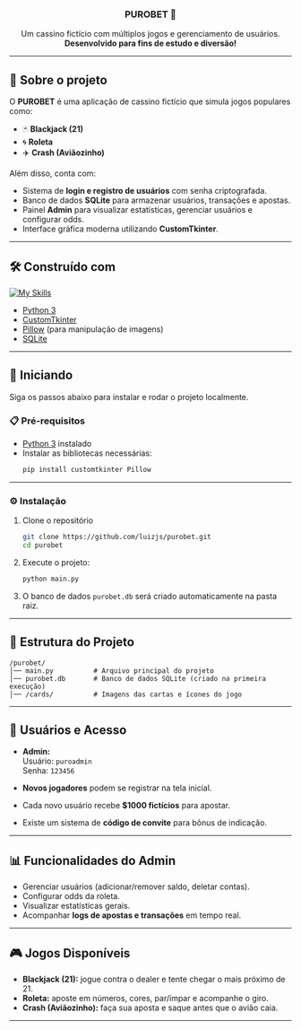 <div align="center">
  <h3 align="center">PUROBET 🎰</h3>

  <p align="center">
    Um cassino fictício com múltiplos jogos e gerenciamento de usuários.
    <br />
    <strong>Desenvolvido para fins de estudo e diversão!</strong>
  </p>
</div>

---

## 🎲 Sobre o projeto

O **PUROBET** é uma aplicação de cassino fictício que simula jogos populares como:

- 🃏 **Blackjack (21)**
- 🌀 **Roleta**
- ✈️ **Crash (Aviãozinho)**

Além disso, conta com:
- Sistema de **login e registro de usuários** com senha criptografada.
- Banco de dados **SQLite** para armazenar usuários, transações e apostas.
- Painel **Admin** para visualizar estatísticas, gerenciar usuários e configurar odds.
- Interface gráfica moderna utilizando **CustomTkinter**.

---

## 🛠️ Construído com

[![My Skills](https://skillicons.dev/icons?i=python,sqlite)](https://skillicons.dev)

* [Python 3](https://www.python.org/)
* [CustomTkinter](https://github.com/TomSchimansky/CustomTkinter)
* [Pillow](https://pypi.org/project/pillow/) (para manipulação de imagens)
* [SQLite](https://www.sqlite.org/)

---

## 🚀 Iniciando

Siga os passos abaixo para instalar e rodar o projeto localmente.

### 📋 Pré-requisitos

- [Python 3](https://www.python.org/downloads/) instalado
- Instalar as bibliotecas necessárias:
  ```sh
  pip install customtkinter Pillow
  ```

---

### ⚙️ Instalação

1. Clone o repositório
   ```sh
   git clone https://github.com/luizjs/purobet.git
   cd purobet
   ```

2. Execute o projeto:
   ```sh
   python main.py
   ```

3. O banco de dados `purobet.db` será criado automaticamente na pasta raiz.

---

## 📂 Estrutura do Projeto

```
/purobet/
│── main.py          # Arquivo principal do projeto
│── purobet.db       # Banco de dados SQLite (criado na primeira execução)
│── /cards/          # Imagens das cartas e ícones do jogo
```

---

## 👤 Usuários e Acesso

- **Admin:**  
  Usuário: `puroadmin`  
  Senha: `123456`

- **Novos jogadores** podem se registrar na tela inicial.  
- Cada novo usuário recebe **$1000 fictícios** para apostar.  
- Existe um sistema de **código de convite** para bônus de indicação.  

---

## 📊 Funcionalidades do Admin

- Gerenciar usuários (adicionar/remover saldo, deletar contas).
- Configurar odds da roleta.
- Visualizar estatísticas gerais.
- Acompanhar **logs de apostas e transações** em tempo real.

---

## 🎮 Jogos Disponíveis

- **Blackjack (21):** jogue contra o dealer e tente chegar o mais próximo de 21.  
- **Roleta:** aposte em números, cores, par/ímpar e acompanhe o giro.  
- **Crash (Aviãozinho):** faça sua aposta e saque antes que o avião caia.  

---
